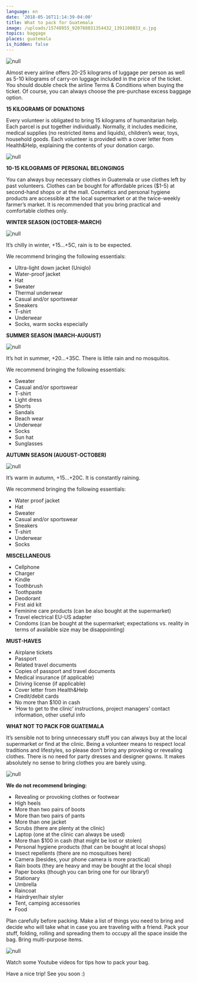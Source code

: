 ```yaml
---
language: en
date: '2018-05-16T11:14:39-04:00'
title: What to pack for Guatemala
image: /uploads/15748955_920788031354432_1391100833_o.jpg
topics: baggage
places: guatemala
is_hidden: false
---
```

![null](/uploads/15748955_920788031354432_1391100833_o.jpg)

Almost every airline offers 20-25 kilograms of luggage per person as well as 5-10  kilograms of carry-on luggage included in the price of the ticket. You should double check the airline Terms & Conditions when buying the ticket. Of course, you can always choose the pre-purchase excess baggage option.

**15 KILOGRAMS OF DONATIONS**

Every volunteer is obligated to bring 15 kilograms of humanitarian help. Each parcel is put together individually. Normally, it includes medicine, medical supplies (no restricted items and liquids), children’s wear, toys, household goods. Each volunteer is provided with a cover letter from Health&Help, explaining the contents of your donation cargo.

![null](/uploads/45177_800.jpg)

**10-15 KILOGRAMS OF PERSONAL BELONGINGS**

You can always buy necessary clothes in Guatemala or use clothes left by past volunteers. Clothes can be bought for affordable prices ($1-5) at second-hand shops or at the mall. Cosmetics and personal hygiene products are accessible at the local supermarket or at the twice-weekly farmer’s market. It is recommended that you bring practical and comfortable clothes only.

**WINTER SEASON (OCTOBER-MARCH)**

![null](/uploads/l35a3716-fb-1-.jpg)

It’s chilly in winter, +15…+5C, rain is to be expected.

We recommend bringing the following essentials:

* Ultra-light down jacket (Uniqlo)
* Water-proof jacket
* Hat
* Sweater
* Thermal underwear
* Casual and/or sportswear
* Sneakers
* T-shirt
* Underwear
* Socks, warm socks especially

**SUMMER SEASON (MARCH-AUGUST)**

![null](/uploads/l35a4021-fb-1-.jpg)

It’s hot in summer, +20…+35C. There is little rain and no mosquitos.

We recommend bringing the following essentials:

* Sweater
* Casual and/or sportswear
* T-shirt
* Light dress
* Shorts
* Sandals
* Beach wear
* Underwear
* Socks
* Sun hat
* Sunglasses

**AUTUMN SEASON (AUGUST-OCTOBER)**

![null](/uploads/l35a4052-fb.jpg)

It’s warm in autumn, +15…+20C. It is constantly raining.

We recommend bringing the following essentials:

* Water proof jacket
* Hat
* Sweater
* Casual and/or sportswear
* Sneakers
* T-shirt
* Underwear
* Socks

**MISCELLANEOUS**

* Cellphone
* Charger
* Kindle
* Toothbrush
* Toothpaste
* Deodorant
* First aid kit
* Feminine care products (can be also bought at the supermarket)
* Travel electrical EU-US adapter
* Condoms (can be bought at the supermarket; expectations vs. reality in terms of available size may be disappointing)

**MUST-HAVES**

* Airplane tickets
* Passport
* Related travel documents
* Copies of passport and travel documents
* Medical insurance (if applicable)
* Driving license (if applicable)
* Cover letter from Health&Help
* Credit/debit cards
* No more than $100 in cash
* ‘How to get to the clinic’ instructions, project managers’ contact information, other useful info



**WHAT NOT TO PACK FOR GUATEMALA**

It’s sensible not to bring unnecessary stuff you can always buy at the local supermarket or find at the clinic. Being a volunteer means to respect local traditions and lifestyles, so please don’t bring any provoking or revealing clothes. There is no need for party dresses and designer gowns. It makes absolutely no sense to bring clothes you are barely using.

![null](/uploads/clinica-6-из-165-.jpg)

**We do not recommend bringing:**

* Revealing or provoking clothes or footwear
* High heels
* More than two pairs of boots
* More than two pairs of pants
* More than one jacket
* Scrubs (there are plenty at the clinic)
* Laptop (one at the clinic can always be used)
* More than $100 in cash (that might be lost or stolen)
* Personal hygiene products (that can be bought at local shops)
* Insect repellents (there are no mosquitoes here)
* Camera (besides, your phone camera is more practical)
* Rain boots (they are heavy and may be bought at the local shop)
* Paper books (though you can bring one for our library!)
* Stationary
* Umbrella
* Raincoat
* Hairdryer/hair styler
* Tent, camping accessories
* Food

Plan carefully before packing. Make a list of things you need to bring and decide who will take what in case you are traveling with a friend. Pack your stuff, folding, rolling and spreading them to occupy all the space inside the bag. Bring multi-purpose items. 

![null](/uploads/luggage-packing-f.jpg)

Watch some Youtube videos for tips how to pack your bag.

Have a nice trip! See you soon :)

